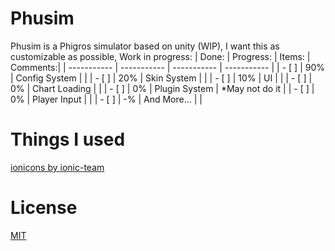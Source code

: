 # Phusim
Phusim is a Phigros simulator based on unity (WIP), I want this as customizable as possible, 
Work in progress:
| Done: | Progress: | Items: | Comments:|
| ----------- | ----------- | ----------- | ----------- |
| - [ ] | 90% | Config System  |  |
| - [ ] | 20% | Skin System |  |
| - [ ] | 10% | UI |  |
| - [ ] | 0% | Chart Loading |  |
| - [ ] | 0% | Plugin System | *May not do it |
| - [ ] | 0% | Player Input |  |
| - [ ] | -% | And More... |  |



# Things I used
[ionicons by ionic-team](https://github.com/ionic-team/ionicons)


# License
[MIT](https://github.com/yt6983138/Phusim/blob/master/LICENSE)